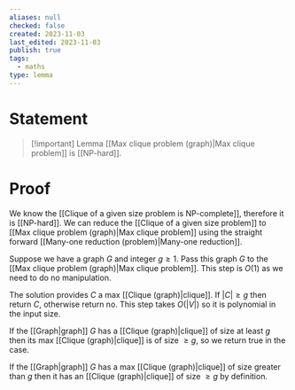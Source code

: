 ```yaml
---
aliases: null
checked: false
created: 2023-11-03
last_edited: 2023-11-03
publish: true
tags:
  - maths
type: lemma
---
```

# Statement

> [!important] Lemma
> [[Max clique problem (graph)|Max clique problem]] is [[NP-hard]].

# Proof

We know the [[Clique of a given size problem is NP-complete]], therefore it is [[NP-hard]]. We can reduce the [[Clique of a given size problem]] to [[Max clique problem (graph)|Max clique problem]] using the straight forward [[Many-one reduction (problem)|Many-one reduction]].

Suppose we have a graph $G$ and integer $g \geq 1$. Pass this graph $G$ to the [[Max clique problem (graph)|Max clique problem]]. This step is $O(1)$ as we need to do no manipulation.

The solution provides $C$ a max [[Clique (graph)|clique]]. If $\vert C \vert \geq g$ then return $C$, otherwise return no. This step takes $O(\vert V \vert)$ so it is polynomial in the input size.

If the [[Graph|graph]] $G$ has a [[Clique (graph)|clique]] of size at least $g$ then its max [[Clique (graph)|clique]] is of size $\geq g$, so we return true in the case.

If the [[Graph|graph]] $G$ has a max [[Clique (graph)|clique]] of size greater than $g$ then it has an [[Clique (graph)|clique]] of size $\geq g$ by definition.
